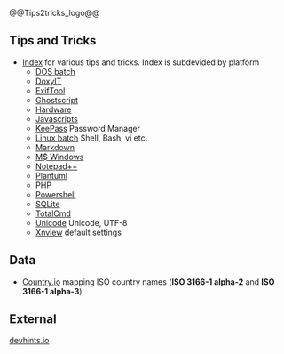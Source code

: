 @@Tips2tricks_logo@@

## Tips and Tricks

- [Index](/TipsAndTricks) for various tips and tricks. Index is subdevided by platform
   - [DOS batch](/TipsAndTricks/Dosbatch/) 
   - [DoxyIT](/TipsAndTricks/DoxyIT) 
   - [ExifTool](/TipsAndTricks/Exiftool )
   - [Ghostscript](/TipsAndTricks/Ghostscript)
   - [Hardware](/TipsAndTricks/Hardware)
   - [Javascripts](/TipsAndTricks/Javascript) 
   - [KeePass](/TipsAndTricks/Keepass) Password Manager
   - [Linux batch](/TipsAndTricks/Shell) Shell, Bash, vi etc.
   - [Markdown](/TipsAndTricks/Markdown)
   - [M$ Windows](/TipsAndTricks/Windows)
   - [Notepad++](/TipsAndTricks/Notepad++/)
   - [Plantuml](/TipsAndTricks/Plantuml) 
   - [PHP](/TipsAndTricks/Php)
   - [Powershell](/TipsAndTricks/Powershell)
   - [SQLite](/TipsAndTricks/SQLite/) <!--(See also: [SQLite](/SQLite) doublet??)-->
   - [TotalCmd](/TipsAndTricks/TotalCmd) 
   - [Unicode](/TipsAndTricks/Unicode) Unicode, UTF-8
   - [Xnview](/TipsAndTricks/Xnview) default settings

## Data

- [Country.io](https://clicketyclick.github.io/country.io/) mapping ISO country names (**ISO 3166-1 alpha-2** and **ISO 3166-1 alpha-3**)

## External

[devhints.io](https://devhints.io/)
